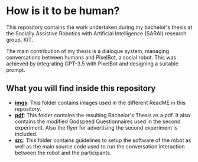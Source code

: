 # How is it to be human?


This repository contains the work undertaken during my bachelor's thesis at the Socially Assistive Robotics with Artificial Intelligence (SARAI) research group, KIT.

The main contribution of my thesis is a dialogue system, managing conversations between humans and PixelBot, a social robot. This was achieved by integrating GPT-3.5 with PixelBot and designing a suitable prompt.

## What you will find inside this repository

- **[imgs](https://github.com/Revilo1409/HowIsItToBeHuman-Interaction/tree/main/imgs)**: This folder contains images used in the different ReadME in this repository.
- **[pdf](https://github.com/Revilo1409/HowIsItToBeHuman-Interaction/tree/main/pdf)**: This folder contains the resulting Bachelor's Thesis as a pdf. It also contains the modified Godspeed Questionnaires used in the second experiment. Also the flyer for advertising the second experiment is included.
- **[src](https://github.com/Revilo1409/HowIsItToBeHuman-Interaction/tree/main/src)**: This folder contains guidelines to setup the software of the robot as well as the main source code used to run the conversation interaction between the robot and the participants.